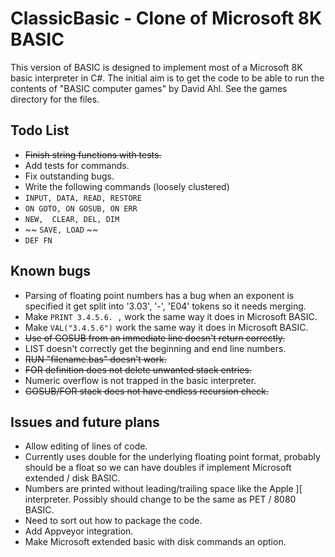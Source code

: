 # ClassicBasic - Clone of Microsoft 8K BASIC

This version of BASIC is designed to implement most of a Microsoft 8K basic interpreter in C#. 
The initial aim is to get the code to be able to run the contents of "BASIC computer games" by David Ahl. 
See the games directory for the files.

## Todo List
* ~~Finish string functions with tests.~~
* Add tests for commands.
* Fix outstanding bugs.
* Write the following commands (loosely clustered)
* ```INPUT, DATA, READ, RESTORE```
* ```ON GOTO, ON GOSUB, ON ERR```
* ```NEW,  CLEAR, DEL, DIM```
* ~~ ```SAVE, LOAD``` ~~
* ```DEF FN```

## Known bugs
* Parsing of floating point numbers has a bug when an exponent is specified it get split into '3.03', '-', 'E04' tokens so it needs merging.
* Make ```PRINT 3.4.5.6. ,``` work the same way it does in Microsoft BASIC.
* Make ```VAL("3.4.5.6")``` work the same way it does in Microsoft BASIC.
* ~~Use of GOSUB from an immediate line doesn't return correctly.~~
* LIST doesn't correctly get the beginning and end line numbers.
* ~~RUN "filename.bas" doesn't work.~~
* ~~FOR definition does not delete unwanted stack entries.~~
* Numeric overflow is not trapped in the basic interpreter.
* ~~GOSUB/FOR stack does not have endless recursion check.~~

## Issues  and future plans
* Allow editing of lines of code.
* Currently uses double for the underlying floating point format, probably should be a float so we can have doubles if implement Microsoft extended /  disk BASIC.
* Numbers are printed without leading/trailing space like the Apple ][ interpreter. Possibly should change to be the same as PET / 8080 BASIC.
* Need to sort out how to package the code.
* Add Appveyor integration.
* Make Microsoft extended basic with disk commands an option.